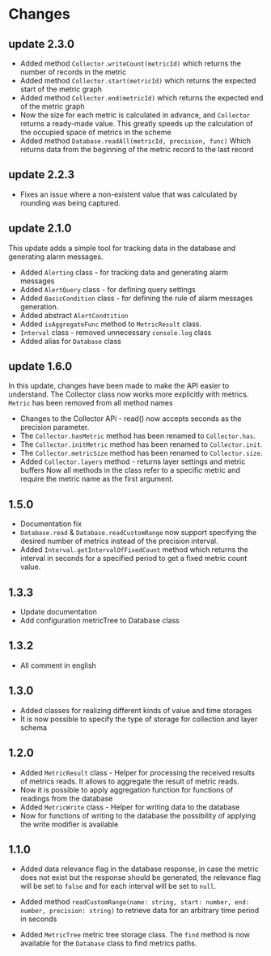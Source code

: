 Changes
=======

update 2.3.0
------------
 * Added method `Collector.writeCount(metricId)` which returns the number of records in the metric
 * Added method `Collector.start(metricId)` which returns the expected start of the metric graph
 * Added method `Collector.end(metricId)` which returns the expected end of the metric graph
 * Now the size for each metric is calculated in advance, and `Collector` returns a ready-made value. This greatly speeds up the calculation of the occupied space of metrics in the scheme
 * Added method `Database.readAll(metricId, precision, func)` Which returns data from the beginning of the metric record to the last record


update 2.2.3
------------
 * Fixes an issue where a non-existent value that was calculated by rounding was being captured. 


update 2.1.0
--------------------------
This update adds a simple tool for tracking data in the database and generating alarm messages.

 * Added `Alerting` class - for tracking data and generating alarm messages
 * Added `AlertQuery` class - for defining query settings
 * Added `BasicCondition` class - for defining the rule of alarm messages generation.
 * Added abstract `AlertCondtition` 
 * Added `isAggregateFunc` method to `MetricResult` class.
 * `Interval` class - removed unnecessary `console.log` class
 * Added alias for `Database` class

update 1.6.0
--------------------------
In this update, changes have been made to make the API easier to understand. The Collector class now works more explicitly with metrics. `Metric` has been removed from all method names

 - Changes to the Collector APi - read() now accepts seconds as the precision parameter.
 - The `Collector.hasMetric` method has been renamed to `Collector.has`.
 - The `Collector.initMetric` method has been renamed to `Collector.init`.
 - The `Collector.metricSize` method has been renamed to `Collector.size`.
 - Added `Collector.layers` method - returns layer settings and metric buffers
Now all methods in the class refer to a specific metric and require the metric name as the first argument.

1.5.0
--------------------------
 - Documentation fix
 - `Database.read` & `Database.readCustomRange` now support specifying the desired number of metrics instead of the precision interval.
 - Added `Interval.getIntervalOfFixedCount` method which returns the interval in seconds for a specified period to get a fixed metric count value.

1.3.3
-----
- Update documentation
- Add configuration metricTree to Database class

1.3.2
------
- All comment in english

1.3.0
-------
- Added classes for realizing different kinds of value and time storages
- It is now possible to specify the type of storage for collection and layer schema

1.2.0
-----

 - Added `MetricResult` class - Helper for processing the received results of metrics reads. It allows to aggregate the result of metric reads.
 - Now it is possible to apply aggregation function for functions of readings from the database
 - Added `MetricWrite` class - Helper for writing data to the database
 - Now for functions of writing to the database the possibility of applying the write modifier is available

 1.1.0
-----

 - Added data relevance flag in the database response, in case the metric does not exist but the response should be generated, the relevance flag will be set to `false` and for each interval will be set to `null`.

 - Added method `readCustomRange(name: string, start: number, end: number, precision: string)` to retrieve data for an arbitrary time period in seconds

 - Added `MetricTree` metric tree storage class. The `find` method is now available for the `Database` class to find metrics paths.